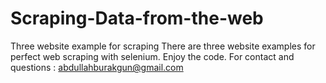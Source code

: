 # Scraping-Data-from-the-web
Three website example for scraping 
There are three website examples for perfect web scraping with selenium.
Enjoy the code. For contact and questions : abdullahburakgun@gmail.com
